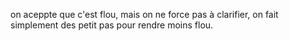 on aceppte que c'est flou, mais on ne force pas à clarifier, on fait simplement des petit pas pour rendre moins flou.
